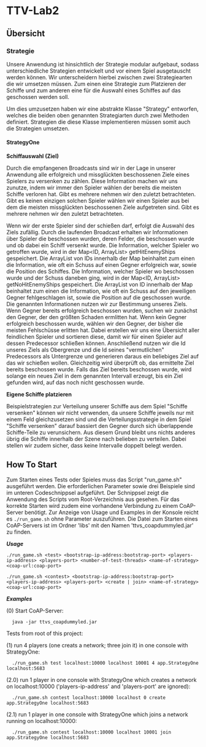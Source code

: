 # TTV-Lab2

## Übersicht
### Strategie
Unsere Anwendung ist hinsichtlich der Strategie modular aufgebaut, sodass unterschiedliche Strategien entwickelt und vor einem Spiel ausgetauscht werden können. Wir unterscheidern hierbei zwischen zwei Strategiearten die wir umsetzen müssen. Zum einen eine Strategie zum Platzieren der Schiffe und zum anderen eine für die Auswahl eines Schiffes auf das geschossen werden soll. 

Um dies umzusetzen haben wir eine abstrakte Klasse "Strategy" entworfen, welches die beiden oben genannten Strategiarten durch zwei Methoden definiert. Strategien die diese Klasse implementieren müssen somit auch die Strategien umsetzen.

#### StrategyOne 
**Schiffauswahl (Ziel)**

Durch die empfangenen Broadcasts sind wir in der Lage in unserer Anwendung alle erfolgreich und missglückten beschossenen Ziele eines Spielers zu versenken zu zählen. Diese Information machen wir uns zunutze, indem wir immer den Spieler wählen der bereits die meisten Schiffe verloren hat. Gibt es mehrere nehmen wir den zuletzt betrachteten. Gibt es keinen einzigen solchen Spieler wählen wir einen Spieler aus bei dem die meisten missglückten beschossenen Ziele aufgetreten sind. Gibt es mehrere nehmen wir den zuletzt betrachteten. 

Wenn wir der erste Spieler sind der schießen darf, erfolgt die Auswahl des Ziels zufällig.
Durch die laufenden Broadcast erhalten wir Informationen über Spieler die beschossen wurden, deren Felder, die beschossen wurde und ob dabei ein Schiff versenkt wurde.
Die Information, welcher Spieler wo getroffen wurde, wird in der Map<ID, ArrayList<ID>> getHitEnemyShips gespeichert. Die ArrayList von IDs innerhalb der Map beinhaltet zum einen die Information, wie oft ein Schuss auf einen Gegner erfolgreich war, sowie die Position des Schiffes.
Die Information, welcher Spieler wo beschossen wurde und der Schuss daneben ging, wird in der Map<ID, ArrayList<ID>> getNoHitEnemyShips gespeichert. Die ArrayList von ID innerhalb der Map beinhaltet zum einen die Information, wie oft ein Schuss auf den jeweiligen Gegner fehlgeschlagen ist, sowie die Position auf die geschossen wurde.
Die genannten Informationen nutzen wir zur Bestimmung unseres Ziels. Wenn Gegner bereits erfolgreich beschossen wurden, suchen wir zunächst den Gegner, der den größten Schaden ermlitten hat. Wenn kein Gegner erfolgreich beschossen wurde, wählen wir den Gegner, der bisher die meisten Fehlschüsse erlitten hat.
Dabei erstellen wir uns eine Übersicht aller feindlichen Spieler und sortieren diese, damit wir für einen Spieler auf dessen Predecessor schließen können.
Anschließend nutzen wir die Id unseres Ziels als Obergrenze und die Id seines "vermutlichen" Predecessors als Untergrenze und generieren daraus ein beliebiges Ziel auf das wir schießen wollen. Gleichzeitig wird überprüft ob, das ermittelte Ziel bereits beschossen wurde. Falls das Ziel bereits beschossen wurde, wird solange ein neues Ziel in dem genannten Intervall erzeugt, bis ein Ziel gefunden wird, auf das noch nicht geschossen wurde.

**Eigene Schiffe platzieren**

Beispielstrategien zur Verteilung unserer Schiffe aus dem Spiel "Schiffe versenken" können wir nicht verwenden, da unsere Schiffe jeweils nur mit einem Feld gleichzusetzen sind und die Verteilungsstrategie in dem Spiel "Schiffe versenken" darauf bassiert den Gegner durch sich überlappende Schiffe-Teile zu verunsichern. Aus diesem Grund bleibt uns nichts anderes übrig die Schiffe innerhalb der Szene nach belieben zu verteilen. Dabei stellen wir zudem sicher, dass keine Intervalle doppelt belegt werden.

## How To Start
Zum Starten eines Tests oder Spieles muss das Script "run_game.sh" ausgeführt werden. Die erforderlichen Parameter sowie drei Beispiele sind im unteren Codeschnippsel aufgeführt. Der Schnippsel zeigt die Anwendung des Scripts vom Root-Verzeichnis aus gesehen. Für das korrekte Starten wird zudem eine vorhandene Verbindung zu einem CoAP-Server benötigt. Zur Anzeige von Usage und Examples in der Konsole reicht es `./run_game.sh` ohne Parameter auszuführen.
Die Datei zum Starten eines CoAP-Servers ist im Ordner 'libs' mit den Namen 'ttvs_coapdummyled.jar' zu finden.

***Usage***

`./run_game.sh <test> <bootstrap-ip-address:bootstrap-port> <players-ip-address> <players-port> <number-of-test-threads> <name-of-strategy> <coap-url:coap-port>`

`./run_game.sh <contest> <bootstrap-ip-address:bootstrap-port> <players-ip-address> <players-port> <create | join> <name-of-strategy> <coap-url:coap-port>`

***Examples***

(0) Start CoAP-Server:

	  java -jar ttvs_coapdummyled.jar

Tests from root of this project:

(1) run 4 players (one creats a network; three join it) in one console with StrategyOne:

	  ./run_game.sh test localhost:10000 localhost 10001 4 app.StrategyOne localhost:5683
 
(2.0) run 1 player in one console with StrategyOne which creates a network on localhost:10000 ('players-ip-address' and 'players-port' are ignored):

      ./run_game.sh contest localhost:10000 localhost 0 create app.StrategyOne localhost:5683
 
(2.1) run 1 player in one console with StrategyOne which joins a network running on localhost:10000:

	  ./run_game.sh contest localhost:10000 localhost 10001 join app.StrategyOne localhost:5683

